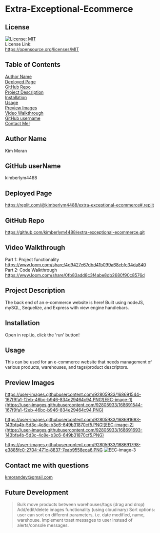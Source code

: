 
# Extra-Exceptional-Ecommerce

## License
[![License: MIT](https://img.shields.io/badge/License-MIT-yellow.svg)](https://opensource.org/licenses/MIT)<br> License Link:<br>  https://opensource.org/licenses/MIT

## Table of Contents
[Author Name](#author-name) <br>
[Deployed Page](#deployed-page) <br>
[GitHub Repo](#github-repo) <br>
[Project Description](#project-description)<br>
[Installation](#installation)<br>
[Usage](#usage)<br>
[Preview Images](#preview-images)<br>
[Video Walkthrough](#video-walkthrough)<br>
[GitHub username](#github-username)<br>
[Contact Me!](#contact-me-with-questions)<br>

## Author Name
Kim Moran

## GitHub userName
kimberlym4488

## Deployed Page
https://replit.com/@kimberlym4488/extra-exceptional-ecommerce#.replit

## GitHub Repo
https://github.com/kimberlym4488/extra-exceptional-ecommerce.git

## Video Walkthrough
Part 1: Project functionality
https://www.loom.com/share/4d9427e67dbd41b099a68cbfc34da840<br>
Part 2:  Code Walkthrough
https://www.loom.com/share/0fb83add8c3f4abe8db2680f90c8576d

## Project Description
The back end of an e-commerce website is here! Built using nodeJS, mySQL, Sequelize, and Express with view engine handlebars.

## Installation
Open in repl.io, click the 'run' button!

## Usage
This can be used for an e-commerce website that needs management of various products, warehouses, and tags/product descriptors.

## Preview Images
https://user-images.githubusercontent.com/92805933/168691544-167f9fa1-f2eb-46bc-b946-834e29464c94.PNG![EEC-image-1](https://user-images.githubusercontent.com/92805933/168691544-167f9fa1-f2eb-46bc-b946-834e29464c94.PNG)

https://user-images.githubusercontent.com/92805933/168691693-143bfa4b-5d3c-4c8e-b3c6-649b31870cf5.PNG![EEC-image-2](https://user-images.githubusercontent.com/92805933/168691693-143bfa4b-5d3c-4c8e-b3c6-649b31870cf5.PNG)

https://user-images.githubusercontent.com/92805933/168691798-e3885fc0-2704-471c-8837-7eab9558eca6.PNG ![EEC-image-3](https://user-images.githubusercontent.com/92805933/168691798-e3885fc0-2704-471c-8837-7eab9558eca6.PNG)

## Contact me with questions
kmorandev@gmail.com

## Future Development

> Bulk move products between warehouses/tags (drag and drop)
> Add/edit/delete images functionality (using cloudinary) 
> Sort options: user can sort on different parameters, i.e. date modified, name, warehouse.
> Implement toast messages to user instead of alerts/console messages.


